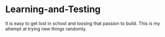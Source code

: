 # Learning-and-Testing
It is easy to get lost in school and loosing that passion to build. This is my attempt at trying new things randomly.
